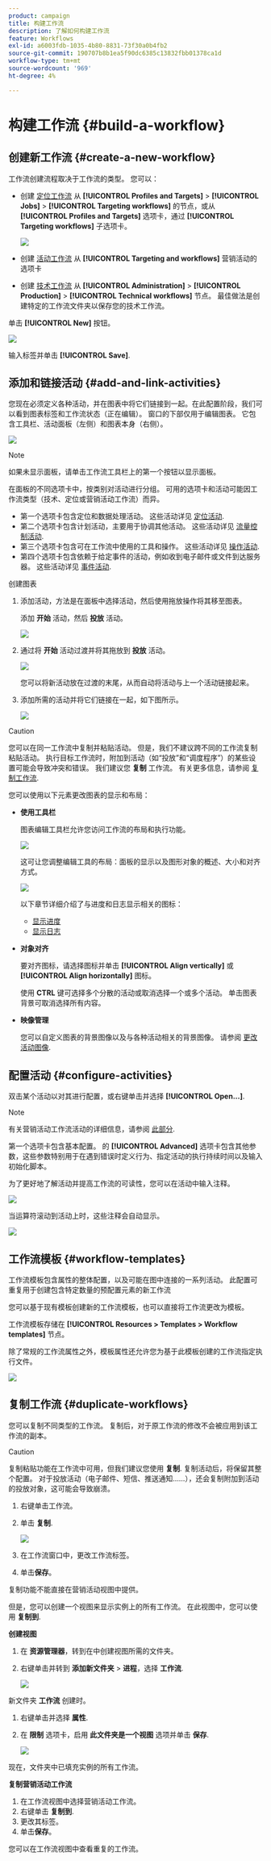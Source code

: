 ```yaml
---
product: campaign
title: 构建工作流
description: 了解如何构建工作流
feature: Workflows
exl-id: a6003fdb-1035-4b80-8831-73f30a0b4fb2
source-git-commit: 190707b8b1ea5f90dc6385c13832fbb01378ca1d
workflow-type: tm+mt
source-wordcount: '969'
ht-degree: 4%

---
```


# 构建工作流 {#build-a-workflow}

## 创建新工作流 {#create-a-new-workflow}

工作流创建流程取决于工作流的类型。 您可以：

* 创建 [定位工作流](#targeting-workflows) 从 **[!UICONTROL Profiles and Targets]** > **[!UICONTROL Jobs]** > **[!UICONTROL Targeting workflows]** 的节点，或从 **[!UICONTROL Profiles and Targets]** 选项卡，通过 **[!UICONTROL Targeting workflows]** 子选项卡。

   ![](assets/create-targeting-wf.png)

* 创建 [活动工作流](#campaign-workflows) 从 **[!UICONTROL Targeting and workflows]** 营销活动的选项卡

* 创建 [技术工作流](#technical-workflows) 从 **[!UICONTROL Administration]** > **[!UICONTROL Production]** > **[!UICONTROL Technical workflows]** 节点。 最佳做法是创建特定的工作流文件夹以保存您的技术工作流。

单击 **[!UICONTROL New]** 按钮。

![](assets/create_a_wf_icon.png)

输入标签并单击 **[!UICONTROL Save]**.

## 添加和链接活动 {#add-and-link-activities}

您现在必须定义各种活动，并在图表中将它们链接到一起。在此配置阶段，我们可以看到图表标签和工作流状态（正在编辑）。 窗口的下部仅用于编辑图表。 它包含工具栏、活动面板（左侧）和图表本身（右侧）。

![](assets/new-workflow-2.png)

>[!NOTE]
>
>如果未显示面板，请单击工作流工具栏上的第一个按钮以显示面板。

在面板的不同选项卡中，按类别对活动进行分组。 可用的选项卡和活动可能因工作流类型（技术、定位或营销活动工作流）而异。

* 第一个选项卡包含定位和数据处理活动。 这些活动详见 [定位活动](targeting-activities.md).
* 第二个选项卡包含计划活动，主要用于协调其他活动。 这些活动详见 [流量控制活动](flow-control-activities.md).
* 第三个选项卡包含可在工作流中使用的工具和操作。 这些活动详见 [操作活动](action-activities.md).
* 第四个选项卡包含依赖于给定事件的活动，例如收到电子邮件或文件到达服务器。 这些活动详见 [事件活动](event-activities.md).

创建图表

1. 添加活动，方法是在面板中选择活动，然后使用拖放操作将其移至图表。

   添加 **开始** 活动，然后 **投放** 活动。

   ![](assets/new-workflow-3.png)

1. 通过将 **开始** 活动过渡并将其拖放到 **投放** 活动。

   ![](assets/new-workflow-4.png)

   您可以将新活动放在过渡的末尾，从而自动将活动与上一个活动链接起来。

1. 添加所需的活动并将它们链接在一起，如下图所示。

   ![](assets/new-workflow-5.png)

>[!CAUTION]
>
>您可以在同一工作流中复制并粘贴活动。 但是，我们不建议跨不同的工作流复制粘贴活动。 执行目标工作流时，附加到活动（如“投放”和“调度程序”）的某些设置可能会导致冲突和错误。 我们建议您  **复制** 工作流。 有关更多信息，请参阅 [复制工作流](#duplicate-workflows).

您可以使用以下元素更改图表的显示和布局：

* **使用工具栏**

   图表编辑工具栏允许您访问工作流的布局和执行功能。

   ![](assets/wf-toolbar.png)

   这可让您调整编辑工具的布局：面板的显示以及图形对象的概述、大小和对齐方式。

   ![](assets/s_user_segmentation_toolbar.png)

   以下章节详细介绍了与进度和日志显示相关的图标：

   * [显示进度](monitor-workflow-execution.md#displaying-progress)
   * [显示日志](monitor-workflow-execution.md#displaying-logs)

* **对象对齐**

   要对齐图标，请选择图标并单击 **[!UICONTROL Align vertically]** 或 **[!UICONTROL Align horizontally]** 图标。

   使用 **CTRL** 键可选择多个分散的活动或取消选择一个或多个活动。 单击图表背景可取消选择所有内容。

* **映像管理**

   您可以自定义图表的背景图像以及与各种活动相关的背景图像。 请参阅 [更改活动图像](change-activity-images.md).

## 配置活动 {#configure-activities}

双击某个活动以对其进行配置，或右键单击并选择 **[!UICONTROL Open...]**.

>[!NOTE]
>
>有关营销活动工作流活动的详细信息，请参阅 [此部分](activities.md).

第一个选项卡包含基本配置。 的 **[!UICONTROL Advanced]** 选项卡包含其他参数，这些参数特别用于在遇到错误时定义行为、指定活动的执行持续时间以及输入初始化脚本。

为了更好地了解活动并提高工作流的可读性，您可以在活动中输入注释。

![](assets/example1-comment.png)

当运算符滚动到活动上时，这些注释会自动显示。

![](assets/example2-comment.png)


## 工作流模板 {#workflow-templates}

工作流模板包含属性的整体配置，以及可能在图中连接的一系列活动。 此配置可重复用于创建包含特定数量的预配置元素的新工作流

您可以基于现有模板创建新的工作流模板，也可以直接将工作流更改为模板。

工作流模板存储在 **[!UICONTROL Resources > Templates > Workflow templates]** 节点。

除了常规的工作流属性之外，模板属性还允许您为基于此模板创建的工作流指定执行文件。

![](assets/wf-template-properties.png)

## 复制工作流 {#duplicate-workflows}

您可以复制不同类型的工作流。 复制后，对于原工作流的修改不会被应用到该工作流的副本。

>[!CAUTION]
>
>复制粘贴功能在工作流中可用，但我们建议您使用 **复制**. 复制活动后，将保留其整个配置。 对于投放活动（电子邮件、短信、推送通知……），还会复制附加到活动的投放对象，这可能会导致崩溃。

1. 右键单击工作流。
1. 单击 **复制**.

   ![](assets/duplicate-workflows.png)

1. 在工作流窗口中，更改工作流标签。
1. 单击&#x200B;**保存**。

复制功能不能直接在营销活动视图中提供。

但是，您可以创建一个视图来显示实例上的所有工作流。 在此视图中，您可以使用 **复制到**.

**创建视图**

1. 在 **资源管理器**，转到在中创建视图所需的文件夹。
1. 右键单击并转到 **添加新文件夹** > **进程**，选择 **工作流**.

   ![](assets/add-new-folder-workflows.png)

新文件夹 **工作流** 创建时。

1. 右键单击并选择 **属性**.
1. 在 **限制** 选项卡，启用 **此文件夹是一个视图** 选项并单击 **保存**.

   ![](assets/folder-is-a-view.png)

现在，文件夹中已填充实例的所有工作流。

**复制营销活动工作流**

1. 在工作流视图中选择营销活动工作流。
1. 右键单击 **复制到**.
1. 更改其标签。
1. 单击&#x200B;**保存**。

您可以在工作流视图中查看重复的工作流。

